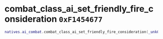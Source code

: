 # combat_class_ai_set_friendly_fire_consideration `0xF1454677`

```lua
natives.ai_combat.combat_class_ai_set_friendly_fire_consideration(_unk0 --[[ integer ]], _unk1 --[[ integer ]])
```